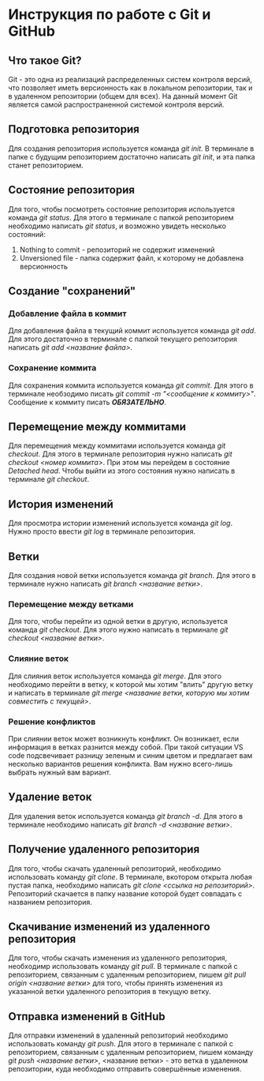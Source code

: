 # Инструкция по работе с Git и GitHub

## Что такое Git?

Git - это одна из реализаций распределенных систем контроля версий, что позволяет иметь версионность как в локальном репозитории, так и в удаленном репозитории (общем для всех). На данный момент Git является самой распространенной системой контроля версий.

## Подготовка репозитория

Для создания репозитория используется команда *git init*. В терминале в папке с будущим репозиторием достаточно написать *git init*, и эта папка станет репозиторием.

## Coстояние репозитория

Для того, чтобы посмотреть состояние репозитория используется команда *git status*. Для этого в терминале с папкой репозиторием необходимо написать *git status*, и возможно увидеть несколько состояний:
1. Nothing to commit - репозиторий не содержит изменений
2. Unversioned file - папка содержит файл, к которому не добавлена версионность

## Создание "сохранений"

### Добавление файла в коммит
Для добавления файла в текущий коммит используется команда *git add*. Для этого достаточно в терминале с папкой текущего репозитория написать *git add <название файла>*.

### Сохранение коммита
Для сохранения коммита используется команда *git commit*. Для этого в терминале необзодимо писать *git commit -m "<сообщение к коммиту>"*. Сообщение к коммиту писать ***ОБЯЗАТЕЛЬНО***.

## Перемещение между коммитами

Для перемещения между коммитами используется команда *git checkout*. Для этого в терминале репозитория нужно написать *git checkout <номер коммита>*. При этом мы перейдем в состояние *Detached head*. Чтобы выйти из этого состояния нужно написать в терминале *git checkout*.

## История изменений

Для просмотра истории изменений используется команда *git log*. Нужно просто ввести *git log* в терминале репозитория.

## Ветки

Для создания новой ветки используется команда *git branch*. Для этого в терминале нужно написать *git branch <название ветки>*.

### Перемещение между ветками

Для того, чтобы перейти из одной ветки в другую, используется команда *git checkout*. Для этого нужно написать в терминале *git checkout <название ветки>*.

### Слияние веток

Для слияния веток используется команда *git merge*. Для этого необходимо перейти в ветку, к которой мы хотим "влить" другую ветку и написать в терминале *git merge <название ветки, которую мы хотим совместить с текущей>*.

### Решение конфликтов

При слиянии веток может возникнуть конфликт. Он возникает, если информация в ветках разнится между собой. При такой ситуации VS code подсвечивает разницу зеленым и синим цветом и предлагает вам несколько вариантов решения конфликта. Вам нужно всего-лишь выбрать нужный вам вариант.

## Удаление веток

Для удаления веток используется команда *git branch -d*. Для этого в терминале необходимо написать *git branch -d <название ветки>*.

## Получение удаленного репозитория

Для того, чтобы скачать удаленный репозиторий, необходимо использовать команду *git clone*. В терминале, вкотором открыта любая пустая папка, необходимо написать *git clone <ссылка на репозиторий>*. Репозиторий скачается в папку название которой будет совпадать с названием репозитория.

## Скачивание изменений из удаленного репозитория

Для того, чтобы скачать изменения из удаленного репозитория, необходимр использовать команду *git pull*. В терминале с папкой с репозиторием, связанным с удаленным репозиторием, пишем *git pull origin <название ветки>* для того, чтобы принять изменения из указанной ветки удаленного репозитория в текущую ветку.

## Отправка изменений в GitHub

Для отправки изменений в удаленный репозиторий необходимо использовать команду *git push*. Для этого в терминале с папкой с репозиторием, связанным с удаленным репозиторием, пишем команду *git push <название ветки>*, <название ветки> - это ветка в удаленном репозитории, куда необходимо отправить совершённые изменения.

